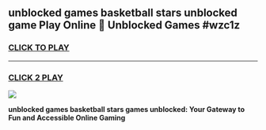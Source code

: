 
## unblocked games basketball stars unblocked game Play Online 👋 Unblocked Games #wzc1z
<h3>
<a href="https://premium.freeplayer.one?title=unblocked_games_basketball_stars&ref=21F">CLICK TO PLAY</a></h3>
<hr>

<h3>
<a href="https://premium.freeplayer.one?title=unblocked_games_basketball_stars&ref=21F">CLICK 2 PLAY</a>
  
</h3>

<a href="https://premium.freeplayer.one?title=unblocked_games_basketball_stars&ref=21F/"><img src="https://clearcache.store/games.png"></a>


**unblocked games basketball stars games unblocked: Your Gateway to Fun and Accessible Online Gaming**
